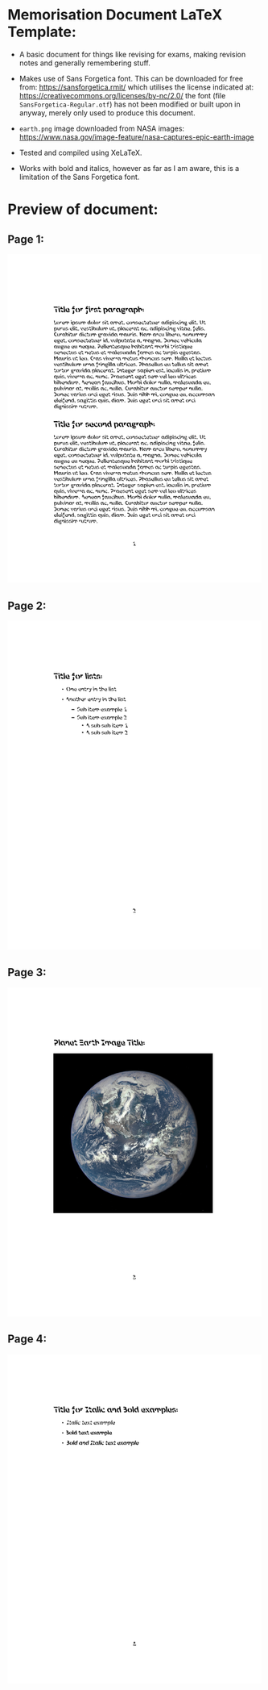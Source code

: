 # Memorisation Document LaTeX Template:


- A basic document for things like revising for exams, making revision notes and generally remembering stuff.

- Makes use of Sans Forgetica font. This can be downloaded for free from: https://sansforgetica.rmit/ which utilises the license indicated at: https://creativecommons.org/licenses/by-nc/2.0/ the font (file `SansForgetica-Regular.otf`) has not been modified or built upon in anyway, merely only used to produce this document.

- `earth.png` image downloaded from NASA images: https://www.nasa.gov/image-feature/nasa-captures-epic-earth-image

- Tested and compiled using XeLaTeX.

- Works with bold and italics, however as far as I am aware, this is a limitation of the Sans Forgetica font.


# Preview of document:


## Page 1:
![Page1](page1.png)


## Page 2:
![Page2](page2.png)

## Page 3:
![Page3](page3.png)

## Page 4:
![Page4](page4.png)
